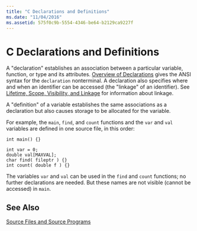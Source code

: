 ```yaml
---
title: "C Declarations and Definitions"
ms.date: "11/04/2016"
ms.assetid: 575f0c9b-5554-4346-be64-b2129ca9227f
---
```

# C Declarations and Definitions

A "declaration" establishes an association between a particular variable, function, or type and its attributes. [Overview of Declarations](../c-language/overview-of-declarations.md) gives the ANSI syntax for the `declaration` nonterminal. A declaration also specifies where and when an identifier can be accessed (the "linkage" of an identifier). See [Lifetime, Scope, Visibility, and Linkage](../c-language/lifetime-scope-visibility-and-linkage.md) for information about linkage.

A "definition" of a variable establishes the same associations as a declaration but also causes storage to be allocated for the variable.

For example, the `main`, `find`, and `count` functions and the `var` and `val` variables are defined in one source file, in this order:

```
int main() {}

int var = 0;
double val[MAXVAL];
char find( fileptr ) {}
int count( double f ) {}
```

The variables `var` and `val` can be used in the `find` and `count` functions; no further declarations are needed. But these names are not visible (cannot be accessed) in `main`.

## See Also

[Source Files and Source Programs](../c-language/source-files-and-source-programs.md)